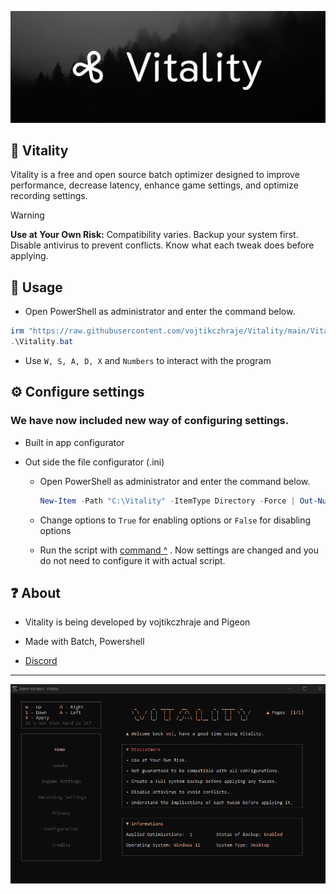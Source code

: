 ![Header image](https://github.com/vojtikczhraje/Vitality/blob/main/img/Vitality-Github.png)


## 🚀 Vitality
Vitality is a free and open source batch optimizer designed to improve performance, decrease latency, enhance game settings, and optimize recording settings.


> [!WARNING]  
> **Use at Your Own Risk:** Compatibility varies. Backup your system first. Disable antivirus to prevent conflicts. Know what each tweak does before applying.

## 🔧 Usage
- Open PowerShell as administrator and enter the command below. <br />
```powershell
irm "https://raw.githubusercontent.com/vojtikczhraje/Vitality/main/Vitality.bat" -OutFile "Vitality.bat"
.\Vitality.bat
```
- Use `W, S, A, D, X` and `Numbers` to interact with the program

## ⚙ Configure settings
### We have now included new way of configuring settings.
- Built in app configurator

- Out side the file configurator (.ini)
  - Open PowerShell as administrator and enter the command below.

    ```powershell
    New-Item -Path "C:\Vitality" -ItemType Directory -Force | Out-Null; Invoke-WebRequest -Uri "https://raw.githubusercontent.com/vojtikczhraje/Vitality/main/config.ini" -OutFile "C:\Vitality\config.ini"; C:\Vitality\config.ini
    ```
  - Change options to `True` for enabling options or `False` for disabling options
  - Run the script with [command ^](#-usage) . Now settings are changed and you do not need to configure it with actual script.



## ❓ About
- Vitality is being developed by vojtikczhraje and Pigeon 


- Made with Batch, Powershell


- [Discord](https://discord.gg/uEHp2Uejk3)


---

![Vitality](https://github.com/vojtikczhraje/Vitality/blob/main/img/Vitality.png)

